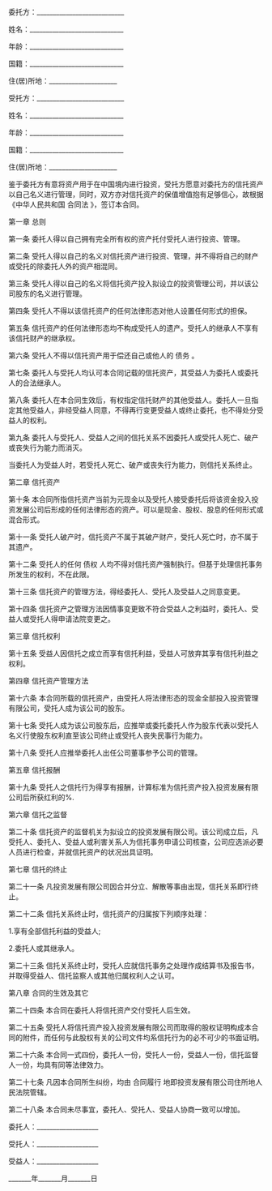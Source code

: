
 


委托方：___________________________


姓名：_____________________________


年龄：_____________________________


国籍：_____________________________


住(居)所地：_____________________


受托方：___________________________


姓名：_____________________________


年龄：_____________________________


国籍：_____________________________


住(居)所地：_____________________


鉴于委托方有意将资产用于在中国境内进行投资，受托方愿意对委托方的信托资产以自己名义进行管理，同时，双方亦对信托资产的保值增值抱有足够信心，故根据《中华人民共和国
合同法
》，签订本合同。


第一章 总则


第一条 委托人得以自己拥有完全所有权的资产托付受托人进行投资、管理。


第二条 受托人得以自己的名义对信托资产进行投资、管理，并不得将自己的财产或受托的除委托人外的资产相混同。


第三条 受托人得以自己的名义将信托资产投入拟设立的投资管理公司，并以该公司股东的名义进行管理。


第四条 受托人不得以该信托资产的任何法律形态对他人设置任何形式的担保。


第五条 信托资产的任何法律形态均不构成受托人的遗产。受托人的继承人不享有该信托财产的继承权。


第六条 受托人不得以信托资产用于偿还自己或他人的
债务
。


第七条 委托人与受托人均认可本合同记载的信托资产，其受益人为委托人或委托人的合法继承人。


第八条 委托人在本合同生效后，有权指定信托财产的其他受益人。委托人一旦指定其他受益人，非经受益人同意，不得再行变更受益人或终止委托，也不得处分受益人的权利。


第九条 委托人与受托人、受益人之间的信托关系不因委托人或受托人死亡、破产或丧失行为能力而消灭。


当委托人为受益人时，若受托人死亡、破产或丧失行为能力，则信托关系终止。


第二章 信托资产


第十条 本合同所指信托资产当前为元现金以及受托人接受委托后将该资金投入投资发展公司后形成的任何法律形态的资产。可以是现金、股权、股息的任何形式或混合形式。


第十一条 受托人破产时，信托资产不属于其破产财产，受托人死亡时，亦不属于其遗产。


第十二条 受托人的任何
债权
人均不得对信托资产强制执行。但基于处理信托事务所发生的权利，不在此限。


第十三条 信托资产的管理方法，得经委托人、受托人及受益人之同意变更。


第十四条 信托资产之管理方法因情事变更致不符合受益人之利益时，委托人、受益人或受托人得申请法院变更之。


第三章 信托权利


第十五条 受益人因信托之成立而享有信托利益，受益人可放弃其享有信托利益之权利。


第四章 信托资产管理方法


第十六条 本合同所载的信托资产，由受托人将法律形态的现金全部投入投资管理有限公司，受托人成为该公司的股东。


第十七条 受托人成为该公司股东后，应推举或委托委托人作为股东代表以受托人名义行使股东权利直至该公司终止或受托人丧失民事行为能力。


第十八条 受托人应推举委托人出任公司董事参予公司的管理。


第五章 信托报酬


第十九条 受托人之信托行为得享有报酬，计算标准为信托资产投入投资发展有限公司后所获红利的%.


第六章 信托之监督


第二十条 信托资产的监督机关为拟设立的投资发展有限公司。该公司成立后，凡受托人、委托人、受益人或利害关系人为信托事务申请公司核查，公司应选派必要人员进行检查，并就信托资产的状况出具证明。


第七章 信托的终止


第二十一条 凡投资发展有限公司因合并分立、解散等事由出现，信托关系即行终止。


第二十二条 信托关系终止时，信托资产的归属按下列顺序处理：


1.享有全部信托利益的受益人;


2.委托人或其继承人。


第二十三条 信托关系终止时，受托人应就信托事务之处理作成结算书及报告书，并取得受益人、信托监察人或其他归属权利人之认可。


第八章 合同的生效及其它


第二十四条 本合同在委托人将信托资产交付受托人后生效。


第二十五条 受托人将信托资产投入投资发展有限公司而取得的股权证明构成本合同的附件，而任何与此股权有关的公司文件均系信托行为的必不可少的书面证明。


第二十六条 本合同一式四份，委托人一份，受托人一份，受益人一份，信托监督人一份，均具有同等法律效力。


第二十七条 凡因本合同所生纠纷，均由
合同履行
地即投资发展有限公司住所地人民法院管辖。


第二十八条 本合同未尽事宜，委托人、受托人、受益人协商一致可以增加。


委托人：___________________


受托人：___________________


受益人：___________________


_______年_______月_______日




 


 

 
 
 
 
 
  


  
 

  


  


  
 
 
 
 

